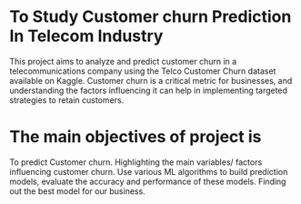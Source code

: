 # To Study Customer churn Prediction In Telecom Industry

 This project aims to analyze and predict customer churn in a telecommunications company using the Telco Customer Churn dataset 
 available on Kaggle.
Customer churn is a critical metric for businesses, and understanding the factors influencing it can help in implementing
targeted strategies to retain customers.

# The main objectives of project is 
To predict Customer churn.
Highlighting the main variables/ factors influencing customer churn.
Use various ML algorithms to build prediction models, evaluate the accuracy and performance of these models.
Finding out the best model for our business.

